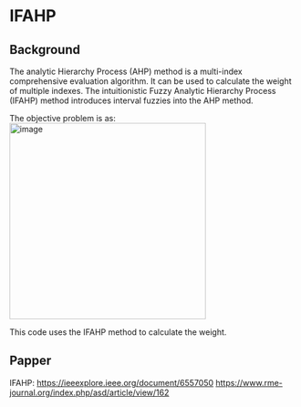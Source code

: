 # IFAHP
## Background

The analytic Hierarchy Process (AHP) method is a multi-index comprehensive evaluation algorithm. It can be used to calculate the weight of multiple indexes. The intuitionistic Fuzzy Analytic Hierarchy Process (IFAHP) method introduces interval fuzzies into the AHP method.

The objective problem is as:
<img width="344" alt="image" src="https://github.com/user-attachments/assets/aa68eb99-cc23-48ed-bfb4-2eba63816748" />


This code uses the IFAHP method to calculate the weight.

## Papper
IFAHP: https://ieeexplore.ieee.org/document/6557050
https://www.rme-journal.org/index.php/asd/article/view/162

